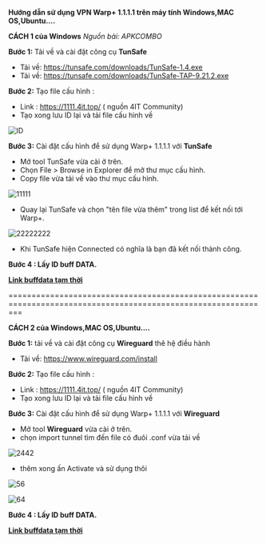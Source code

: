 **Hướng dẫn sử dụng VPN Warp+ 1.1.1.1 trên máy tính Windows,MAC OS,Ubuntu....**

**CÁCH 1 của Windows** *Nguồn bài: APKCOMBO*

**Bước 1:** Tải về và cài đặt công cụ **TunSafe** 
+ Tải về: https://tunsafe.com/downloads/TunSafe-1.4.exe
+ Tải về: https://tunsafe.com/downloads/TunSafe-TAP-9.21.2.exe

**Bước 2:** Tạo file cấu hình :
+ Link : https://1111.4it.top/ ( nguồn 4IT Community)
+ Tạo xong lưu ID lại và tải file cấu hình về 

![ID](https://user-images.githubusercontent.com/62277838/78421908-9a51c700-7685-11ea-9493-bf1d34896d3d.PNG)

**Bước 3:** Cài đặt cấu hình để sử dụng Warp+ 1.1.1.1 với **TunSafe**
+ Mở tool TunSafe vừa cài ở trên.
+ Chọn File > Browse in Explorer để mở thư mục cấu hình.
+ Copy file vừa tải về vào thư mục cấu hình.

![11111](https://user-images.githubusercontent.com/62277838/76829168-1dd18280-6855-11ea-99b7-a03c22f803f7.png)

+ Quay lại TunSafe và chọn "tên file vừa thêm" trong list để kết nối tới Warp+.

![22222222](https://user-images.githubusercontent.com/62277838/76829310-6ee17680-6855-11ea-961b-fe19db404d4a.png)

+ Khi TunSafe hiện Connected có nghĩa là bạn đã kết nối thành công.

**Bước 4 : Lấy ID buff DATA.**

**[Link buffdata tạm thời](https://shinigamice.vpnclub.repl.run/)**


===============================================================================================================

**CÁCH 2 của Windows,MAC OS,Ubuntu....**

**Bước 1:**  tải về và cài đặt công cụ **Wireguard** thê hệ điều hành
+ Tải về: https://www.wireguard.com/install

**Bước 2:** Tạo file cấu hình :
+ Link : https://1111.4it.top/ ( nguồn 4IT Community)
+ Tạo xong lưu ID lại và tải file cấu hình về 

**Bước 3:** Cài đặt cấu hình để sử dụng Warp+ 1.1.1.1 với **Wireguard**
+ Mở tool **Wireguard** vừa cài ở trên.
+ chọn import tunnel tìm đến file có đuôi .conf vừa tải về 

![2442](https://user-images.githubusercontent.com/62277838/76830593-1f507a00-6858-11ea-9073-fbb1113c9b9b.png)

+ thêm xong ấn Activate và sử dụng thôi

![56](https://user-images.githubusercontent.com/62277838/76830908-dd740380-6858-11ea-880d-e996abb77b45.png)

![64](https://user-images.githubusercontent.com/62277838/76831103-42c7f480-6859-11ea-9e26-8b647d80547f.png)

**Bước 4 : Lấy ID buff DATA.**

**[Link buffdata tạm thời](https://shinigamice.vpnclub.repl.run/)**
